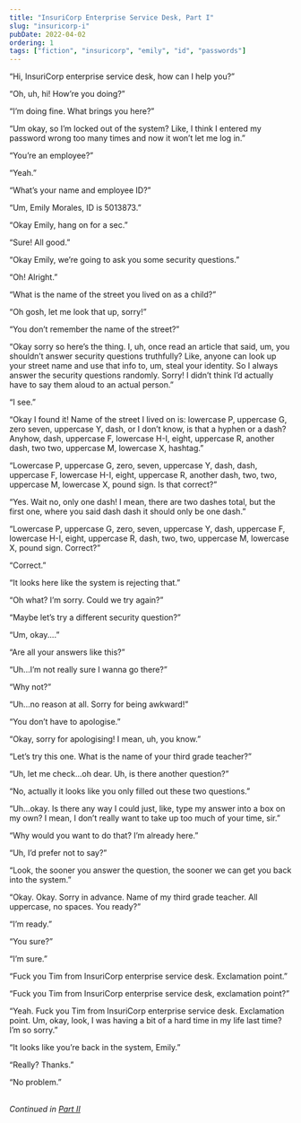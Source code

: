 ```yaml
---
title: "InsuriCorp Enterprise Service Desk, Part I"
slug: "insuricorp-i"
pubDate: 2022-04-02
ordering: 1
tags: ["fiction", "insuricorp", "emily", "id", "passwords"]
---
```


<span class="small-caps">“Hi, InsuriCorp enterprise service desk</span>, how can I help you?”

“Oh, uh, hi! How’re you doing?”

“I’m doing fine. What brings you here?”

“Um okay, so I’m locked out of the system? Like, I think I entered my password wrong too many times and now it won’t let me log in.”

“You’re an employee?”

“Yeah.”

“What’s your name and employee ID?”

“Um, Emily Morales, ID is 5013873.”

“Okay Emily, hang on for a sec.”

“Sure! All good.”

“Okay Emily, we’re going to ask you some security questions.”

“Oh! Alright.”

“What is the name of the street you lived on as a child?”

“Oh gosh, let me look that up, sorry!”

“You don’t remember the name of the street?”

“Okay sorry so here’s the thing. I, uh, once read an article that said, um, you shouldn’t answer security questions truthfully? Like, anyone can look up your street name and use that info to, um, steal your identity. So I always answer the security questions randomly. Sorry! I didn’t think I’d actually have to say them aloud to an actual person.”

“I see.”

“Okay I found it! Name of the street I lived on is: lowercase P, uppercase G, zero seven, uppercase Y, dash, or I don’t know, is that a hyphen or a dash? Anyhow, dash, uppercase F, lowercase H-I, eight, uppercase R, another dash, two two, uppercase M, lowercase X, hashtag.”

“Lowercase P, uppercase G, zero, seven, uppercase Y, dash, dash, uppercase F, lowercase H-I, eight, uppercase R, another dash, two, two, uppercase M, lowercase X, pound sign. Is that correct?”

“Yes. Wait no, only one dash! I mean, there are two dashes total, but the first one, where you said dash dash it should only be one dash.”

“Lowercase P, uppercase G, zero, seven, uppercase Y, dash, uppercase F, lowercase H-I, eight, uppercase R, dash, two, two, uppercase M, lowercase X, pound sign. Correct?”

“Correct.”

“It looks here like the system is rejecting that.”

“Oh what? I’m sorry. Could we try again?”

“Maybe let’s try a different security question?”

“Um, okay....”

“Are all your answers like this?”

“Uh...I’m not really sure I wanna go there?”

“Why not?”

“Uh...no reason at all. Sorry for being awkward!”

“You don’t have to apologise.”

“Okay, sorry for apologising! I mean, uh, you know.”

“Let’s try this one. What is the name of your third grade teacher?”

“Uh, let me check...oh dear. Uh, is there another question?”

“No, actually it looks like you only filled out these two questions.”

“Uh...okay. Is there any way I could just, like, type my answer into a box on my own? I mean, I don’t really want to take up too much of your time, sir.”

“Why would you want to do that? I’m already here.”

“Uh, I’d prefer not to say?”

“Look, the sooner you answer the question, the sooner we can get you back into the system.”

“Okay. Okay. Sorry in advance. Name of my third grade teacher. All uppercase, no spaces. You ready?”

“I’m ready.”

“You sure?”

“I’m sure.”

“Fuck you Tim from InsuriCorp enterprise service desk. Exclamation point.”

“Fuck you Tim from InsuriCorp enterprise service desk, exclamation point?”

“Yeah. Fuck you Tim from InsuriCorp enterprise service desk. Exclamation point. Um, okay, look, I was having a bit of a hard time in my life last time? I’m so sorry.”

“It looks like you’re back in the system, Emily.”

“Really? Thanks.”

“No problem.”

<br />

<div class="commentary">
<i>
Continued in <a href="/posts/2022/05/13/insuricorp-ii/">Part II</a>
</i>
</div>